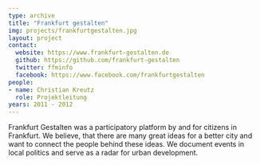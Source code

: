 ```yaml
---
type: archive
title: "Frankfurt gestalten"
img: projects/frankfurtgestalten.jpg
layout: project
contact:
  website: https://www.frankfurt-gestalten.de
  github: https://github.com/frankfurt-gestalten
  twitter: ffminfo
  facebook: https://www.facebook.com/frankfurtgestalten
people:
- name: Christian Kreutz
  role: Projektleitung
years: 2011 - 2012
---
```

Frankfurt Gestalten was a participatory platform by and for citizens in Frankfurt. We believe, that there are many great ideas for a better city and want to connect the people behind these ideas. We document events in local politics and serve as a radar for urban development. 
     

